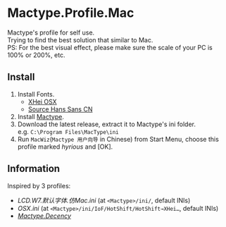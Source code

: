 # Mactype.Profile.Mac

Mactype's profile for self use.  
Trying to find the best solution that similar to Mac.  
PS: For the best visual effect, please make sure the scale of your PC is 100% or 200%, etc.

## Install

1. Install Fonts.
    - [XHei OSX](https://pan.baidu.com/s/1ntqNBrb)
    - [Source Hans Sans CN](https://github.com/adobe-fonts/source-han-sans/tree/release)
2. Install [Mactype](http://www.mactype.net/).
3. Download the latest release, extract it to Mactype's ini folder.  
   e.g. `C:\Program Files\MacType\ini`
4. Run `MacWiz`(`Mactype 用户向导` in Chinese) from Start Menu, choose this profile marked *hyrious* and \[OK\].

## Information

Inspired by 3 profiles:  
- *LCD.W7.默认字体.仿Mac.ini* (at `<Mactype>/ini/`, default INIs)
- *OSX.ini* (at `<Mactype>/ini/IoF/HotShift/HotShift→XHei…`, default INIs)
- *[Mactype.Decency](https://github.com/renkun-ken/MacType.Decency)*
